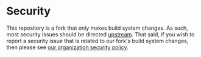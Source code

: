 # Security

This repository is a fork that only makes build system changes. As such, most
security issues should be directed [upstream](https://github.com/libffi/libffi).
That said, if you wish to report a security issue that is related to our fork's
build system changes, then please see
[our organization security policy](https://github.com/vezel-dev/.github/security/policy).
